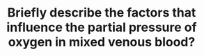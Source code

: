 ---
title: "Briefly describe the factors that influence the partial pressure of oxygen in mixed venous blood?"
entityType: SAQ
exam: PEX
college: ANZCA
year: 2000
sitting: A
question: 2
passRate: 56
EC_extraCredit:
- "The following areas were explored in the better answers. A definition of \"mixed venous\" including sampling site. The relationship between PO2 and O2 content in mixed venous blood. For any mixed venous O2 content the mixed venous PO2 is dependant on the shape of the haemoglobin-oxygen dissociation curve. A right shifted HbO2 curve increases mixed venous PO2."
EC_expectedDomains:
- "Also expected was the relationship between mixed venous O2 content, arterial O2 content, oxygen consumption and cardiac output."
- "All are related by modification of the Fick equation: CvO2 = CaO2 - VO2/Q. Any factor which affects CaO2, VO2 or Q will ultimately affect mixed venous PO2 . Of note is the reciprocal relationship between oxygen extraction and cardiac output. As cardiac output falls, O2 extraction increases and mixed venous PO2 falls. Arterial O2 content is also an important determinant of mixed venous PO2."
EC_errorsCommon:
- "It was apparent that candidates had difficulty in sourcing from the relevant areas of respiratory and cardiovascular physiology to present an adequate answer."
- "Most candidates wrongly stated the reverse."
- "Some candidates interpreted this as a question on the HbO2 dissociation curve and the factors that shift it. This was only a small part of the answer."
- "However, some candidates produced a lengthy description of all the factors affecting PaO2 or even drew the oxygen cascade which was not required."
- "A common error was to relate the factors described to the mixed venous O2 content or saturation rather than partial pressure."
- "Terms such as content and concentration were often confused with each other, as were tension and saturation."
---